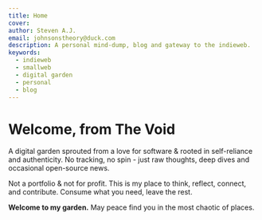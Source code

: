 ```yaml
---
title: Home
cover: 
author: Steven A.J.
email: johnsonstheory@duck.com
description: A personal mind-dump, blog and gateway to the indieweb.
keywords:
  - indieweb
  - smallweb
  - digital garden
  - personal
  - blog
---
```


# Welcome, from The Void 

A digital garden sprouted from a love for software & rooted in self-reliance and authenticity. No tracking, no spin - just raw thoughts, deep dives and occasional open-source news. 

Not a portfolio & not for profit. This is my place to think, reflect, connect, and contribute. Consume what you need, leave the rest.

**Welcome to my garden.** May peace find you in the most chaotic of places.